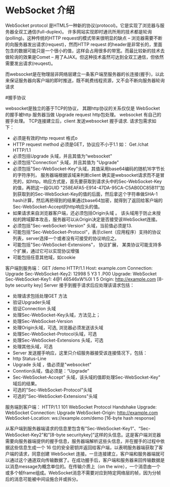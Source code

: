 # WebSocket 介绍
WebSocket protocol 是HTML5一种新的协议(protocol)。它是实现了浏览器与服务器全双工通信(full-duplex)。
许多网站实现即时通讯所用的技术都是轮询(polling)。这种传统的HTTP request的模式带来很明显的缺点 – 浏览器需要不断的向服务器发出请求(request)，然而HTTP request 的header是非常长的，里面包含的数据可能只是一个很小的值，这样会占用很多的带宽。而最比较新的技术去做轮询的效果是Comet – 用了AJAX。但这种技术虽然可达到全双工通信，但依然需要发出请求(reuqest)。

而websocket是在物理层非网络层建立一条客户端至服务器的长连接(握手)，以此来保证服务器向客户端的即时推送，既不耗费线程资源，又不会不断向服务器轮询请求

#握手协议

websocket是独立的基于TCP的协议， 其跟http协议的关系仅仅是 WebSocket 的握手被http 服务器当做 Upgrade request http包处理。 websocket 有自己的握手处理。 TCP连接建立后，client 发送websocket 握手请求. 请求包需求如下：

* 必须是有效的http request 格式o
* HTTP request method 必须是GET，协议应不小于1.1 如： Get /chat HTTP/1.1
* 必须包括Upgrade 头域，并且其值为“websocket”
* 必须包括"Connection" 头域，并且其值为 "Upgrade"
* 必须包括"Sec-WebSocket-Key"头域，其值采用base64编码的随机16字节长的字符序列， 服务器端根据该域来判断client 确实是websocket请求而不是冒充的，如http。响应方式是，首先要获取到请求头中的Sec-WebSocket-Key的值，再把这一段GUID "258EAFA5-E914-47DA-95CA-C5AB0DC85B11"加到获取到的Sec-WebSocket-Key的值的后面，然后拿这个字符串做SHA-1 hash计算，然后再把得到的结果通过base64加密，就得到了返回给客户端的Sec-WebSocket-Accept的http响应头的值。
* 如果请求来自浏览器客户端，还必须包括Origin头域 。 该头域用于防止未授权的跨域脚本攻击，服务器可以从Origin决定是否接受该WebSocket连接。
* 必须包括"Sec-webSocket-Version" 头域，当前值必须是13.
* 可能包括"Sec-WebSocket-Protocol"，表示client（应用程序）支持的协议列表，server选择一个或者没有可接受的协议响应之。
* 可能包括"Sec-WebSocket-Extensions"， 协议扩展， 某类协议可能支持多个扩展，通过它可以实现协议增强
* 可能包括任意其他域，如cookie

客户端到服务端： 
GET /demo HTTP/1.1 
Host: example.com 
Connection: Upgrade 
Sec-WebSocket-Key2: 12998 5 Y3 1 .P00 
Upgrade: WebSocket 
Sec-WebSocket-Key1: 4@1 46546xW%0l 1 5 
Origin: http://example.com 
[8-byte security key] 
Server 接手到握手请求后应处理该请求包括：

* 处理请求包括处理GET 方法
* 验证Upgrader头域
* 验证Connection 头域
* 处理Sec-WebSocket-Key头域，方法见上；
* 处理Sec-WebSocket-Version
* 处理Origin头域，可选, 浏览器必须发送该头域
* 处理Sec-WebSocket-Protocol头域，可选
* 处理Sec-WebSocket-Extensions 头域，可选
* 处理其他头域，可选
* Server 发送握手响应，这里只介绍服务器接受该连接情况下，包括：
* http Status-Line
* Upgrade 头域 ，值必须是"websocket"
* Conntion头域，值必须是：“Upgrade”
* Sec-WebSocket-Accept” 头域，该头域的值即处理Sec-WebSocket-Key" 域后的结果。
* 可选的"Sec-WebSocket-Protocol"头域
* 可选的"Sec-WebSocket-Extensions"头域

服务端到客户端：
HTTP/1.1 101 WebSocket Protocol Handshake 
Upgrade: WebSocket 
Connection: Upgrade 
WebSocket-Origin: http://example.com 
WebSocket-Location: ws://example.com/demo 
[16-byte hash response]

从客户端到服务器端请求的信息里包含有”Sec-WebSocket-Key1”、“Sec-WebSocket-Key2”和”[8-byte securitykey]”这样的头信息。这是客户端浏览器需要向服务器端提供的握手信息，服务器端解析这些头信息，并在握手的过程中依据这些信息生成一个 16 位的安全密钥并返回给客户端，以表明服务器端获取了客户端的请求，同意创建 WebSocket 连接。一旦连接建立，客户端和服务器端就可以通过这个通道双向传输数据了。在成功握手后，客户端和服务器来回传输数据是以消息message为概念单位的。在传输介质上（on the wire），一个消息由一个或多个帧frame组成。WebSocket消息不需要对应到特定网络层的帧，因为分帧后的消息可能被中间设施合并或拆分。